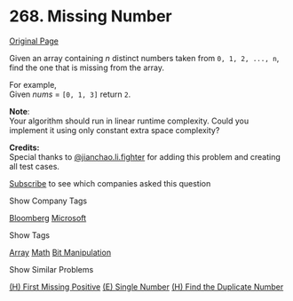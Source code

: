 # 268. Missing Number

[Original Page](https://leetcode.com/problems/missing-number/)

Given an array containing _n_ distinct numbers taken from `0, 1, 2, ..., n`, find the one that is missing from the array.

For example,  
Given _nums_ = `[0, 1, 3]` return `2`.

**Note**:  
Your algorithm should run in linear runtime complexity. Could you implement it using only constant extra space complexity?

**Credits:**  
Special thanks to [@jianchao.li.fighter](https://leetcode.com/discuss/user/jianchao.li.fighter) for adding this problem and creating all test cases.

<div>

[Subscribe](/subscribe/) to see which companies asked this question

</div>

<div>

<div id="company_tags" class="btn btn-xs btn-warning">Show Company Tags</div>

<span class="hidebutton">[Bloomberg](/company/bloomberg/) [Microsoft](/company/microsoft/)</span></div>

<div>

<div id="tags" class="btn btn-xs btn-warning">Show Tags</div>

<span class="hidebutton">[Array](/tag/array/) [Math](/tag/math/) [Bit Manipulation](/tag/bit-manipulation/)</span></div>

<div>

<div id="similar" class="btn btn-xs btn-warning">Show Similar Problems</div>

<span class="hidebutton">[(H) First Missing Positive](/problems/first-missing-positive/) [(E) Single Number](/problems/single-number/) [(H) Find the Duplicate Number](/problems/find-the-duplicate-number/)</span></div>